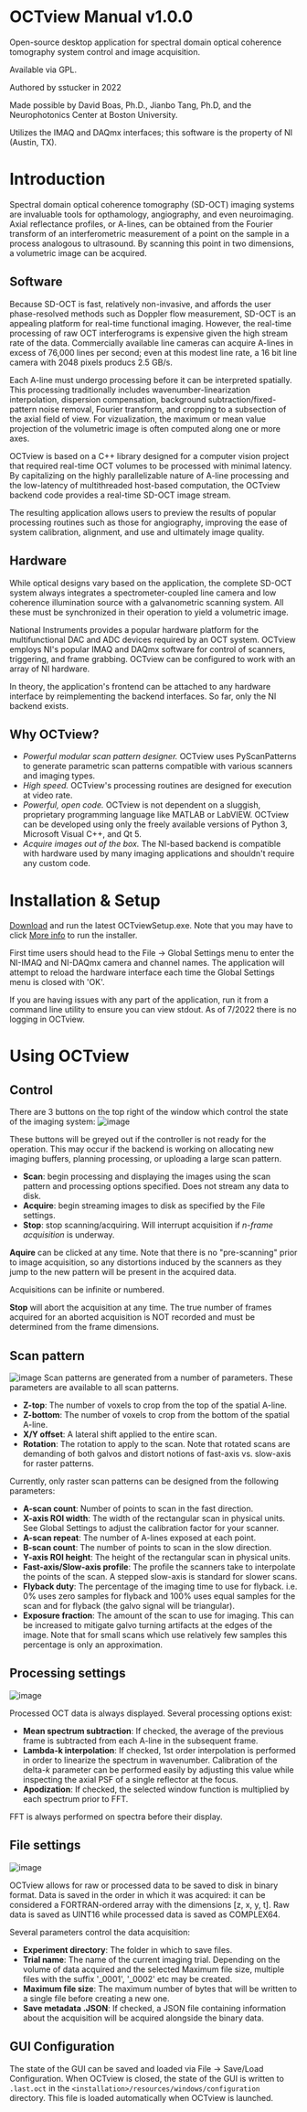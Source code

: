 # OCTview Manual v1.0.0

Open-source desktop application for spectral domain optical coherence tomography system control and image acquisition.

Available via GPL.

Authored by sstucker in 2022

Made possible by David Boas, Ph.D., Jianbo Tang, Ph.D, and the Neurophotonics Center at Boston University.

Utilizes the IMAQ and DAQmx interfaces; this software is the property of NI (Austin, TX).

# Introduction

Spectral domain optical coherence tomography (SD-OCT) imaging systems are invaluable tools for opthamology, angiography, and even neuroimaging. Axial reflectance profiles, or A-lines, can be obtained from the Fourier transform of an interferometric measurement of a point on the sample in a process analogous to ultrasound. By scanning this point in two dimensions, a volumetric image can be acquired.

## Software

Because SD-OCT is fast, relatively non-invasive, and affords the user phase-resolved methods such as Doppler flow measurement, SD-OCT is an appealing platform for real-time functional imaging. However, the real-time processing of raw OCT interferograms is expensive given the high stream rate of the data. Commercially available line cameras can acquire A-lines in excess of 76,000 lines per second; even at this modest line rate, a 16 bit line camera with 2048 pixels producs 2.5 GB/s.

Each A-line must undergo processing before it can be interpreted spatially. This processing traditionally includes wavenumber-linearization interpolation, dispersion compensation, background subtraction/fixed-pattern noise removal, Fourier transform, and cropping to a subsection of the axial field of view. For vizualization, the maximum or mean value projection of the volumetric image is often computed along one or more axes. 

OCTview is based on a C++ library designed for a computer vision project that required real-time OCT volumes to be processed with minimal latency. By capitalizing on the highly parallelizable nature of A-line processing and the low-latency of multithreaded host-based computation, the OCTview backend code provides a real-time SD-OCT image stream.

The resulting application allows users to preview the results of popular processing routines such as those for angiography, improving the ease of system calibration, alignment, and use and ultimately image quality.

## Hardware

While optical designs vary based on the application, the complete SD-OCT system always integrates a spectrometer-coupled line camera and low coherence illumination source with a galvanometric scanning system. All these must be synchronized in their operation to yield a volumetric image. 

National Instruments provides a popular hardware platform for the multifunctional DAC and ADC devices required by an OCT system. OCTview employs NI's popular IMAQ and DAQmx software for control of scanners, triggering, and frame grabbing. OCTview can be configured to work with an array of NI hardware. 

In theory, the application's frontend can be attached to any hardware interface by reimplementing the backend interfaces. So far, only the NI backend exists.

## Why OCTview?
- *Powerful modular scan pattern designer.* OCTview uses PyScanPatterns to generate parametric scan patterns compatible with various scanners and imaging types.
- *High speed.* OCTview's processing routines are designed for execution at video rate.
- *Powerful, open code.* OCTview is not dependent on a sluggish, proprietary programming language like MATLAB or LabVIEW. OCTview can be developed using only the freely available versions of Python 3, Microsoft Visual C++, and Qt 5.
- *Acquire images out of the box.* The NI-based backend is compatible with hardware used by many imaging applications and shouldn't require any custom code.

# Installation & Setup

[Download](https://github.com/sstucker/OCTview/releases/latest) and run the latest OCTviewSetup.exe. Note that you may have to click <ins>More info</ins> to run the installer.

First time users should head to the File -> Global Settings menu to enter the NI-IMAQ and NI-DAQmx camera and channel names. The application will attempt to reload the hardware interface each time the Global Settings menu is closed with 'OK'. 

If you are having issues with any part of the application, run it from a command line utility to ensure you can view stdout. As of 7/2022 there is no logging in OCTview.

# Using OCTview

## Control

There are 3 buttons on the top right of the window which control the state of the imaging system:
![image](https://user-images.githubusercontent.com/22327925/180009286-d79c3bc3-47cb-4a9a-857a-dadce9fa6d08.png)

These buttons will be greyed out if the controller is not ready for the operation. This may occur if the backend is working on allocating new imaging buffers, planning processing, or uploading a large scan pattern.

- **Scan**: begin processing and displaying the images using the scan pattern and processing options specified. Does not stream any data to disk.
- **Acquire**: begin streaming images to disk as specified by the File settings.
- **Stop**: stop scanning/acquiring. Will interrupt acquisition if *n-frame acquisition* is underway.

**Aquire** can be clicked at any time. Note that there is no "pre-scanning" prior to image acquisition, so any distortions induced by the scanners as they jump to the new pattern will be present in the acquired data. 

Acquisitions can be infinite or numbered.

**Stop** will abort the acquisition at any time. The true number of frames acquired for an aborted acquisition is NOT recorded and must be determined from the frame dimensions.

## Scan pattern

![image](https://user-images.githubusercontent.com/22327925/180011489-7c780739-cdec-4e90-ae2c-4d7fcbabc299.png)
Scan patterns are generated from a number of parameters. These parameters are available to all scan patterns.
- **Z-top**: The number of voxels to crop from the top of the spatial A-line.
- **Z-bottom**: The number of voxels to crop from the bottom of the spatial A-line.
- **X/Y offset**: A lateral shift applied to the entire scan.
- **Rotation**: The rotation to apply to the scan. Note that rotated scans are demanding of both galvos and distort notions of fast-axis vs. slow-axis for raster patterns.

Currently, only raster scan patterns can be designed from the following parameters:
- **A-scan count**: Number of points to scan in the fast direction.
- **X-axis ROI width**: The width of the rectangular scan in physical units. See Global Settings to adjust the calibration factor for your scanner.
- **A-scan repeat**: The number of A-lines exposed at each point.
- **B-scan count**: The number of points to scan in the slow direction.
- **Y-axis ROI height**: The height of the rectangular scan in physical units.
- **Fast-axis/Slow-axis profile**: The profile the scanners take to interpolate the points of the scan. A stepped slow-axis is standard for slower scans.
- **Flyback duty**: The percentage of the imaging time to use for flyback. i.e. 0% uses zero samples for flyback and 100% uses equal samples for the scan and for flyback (the galvo signal will be triangular).
- **Exposure fraction**: The amount of the scan to use for imaging. This can be increased to mitigate galvo turning artifacts at the edges of the image. Note that for small scans which use relatively few samples this percentage is only an approximation.

## Processing settings
![image](https://user-images.githubusercontent.com/22327925/180014534-1f78b6cc-f7d2-4c9a-8f85-7b00b6e9c811.png)

Processed OCT data is always displayed. Several processing options exist:
- **Mean spectrum subtraction**: If checked, the average of the previous frame is subtracted from each A-line in the subsequent frame.
- **Lambda-k interpolation**: If checked, 1st order interpolation is performed in order to linearize the spectrum in wavenumber. Calibration of the delta-_k_ parameter can be performed easily by adjusting this value while inspecting the axial PSF of a single reflector at the focus.
- **Apodization**: If checked, the selected window function is multiplied by each spectrum prior to FFT.

FFT is always performed on spectra before their display.

## File settings

![image](https://user-images.githubusercontent.com/22327925/180015319-cf30181b-e798-4db0-8698-ab9ac87c868b.png)

OCTview allows for raw or processed data to be saved to disk in binary format. Data is saved in the order in which it was acquired: it can be considered a FORTRAN-ordered array with the dimensions [z, x, y, t]. Raw data is saved as UINT16 while processed data is saved as COMPLEX64.

Several parameters control the data acquisition:
- **Experiment directory**: The folder in which to save files.
- **Trial name**: The name of the current imaging trial. Depending on the volume of data acquired and the selected Maximum file size, multiple files with the suffix '\_0001', '\_0002' etc may be created.
- **Maximum file size**: The maximum number of bytes that will be written to a single file before creating a new one.
- **Save metadata .JSON**: If checked, a JSON file containing information about the acquisition will be acquired alongside the binary data.

## GUI Configuration
The state of the GUI can be saved and loaded via File -> Save/Load Configuration. 
When OCTview is closed, the state of the GUI is written to `.last.oct` in the `<installation>/resources/windows/configuration` directory. This file is loaded automatically when OCTview is launched.
